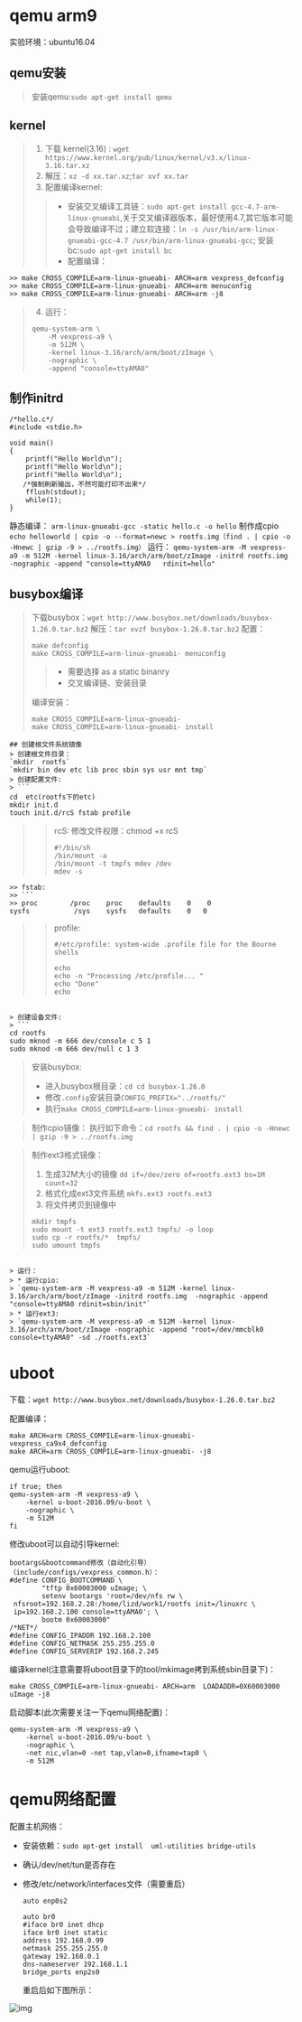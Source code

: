 # qemu arm9
实验环境：ubuntu16.04
## qemu安装
>  安装qemu:`sudo apt-get install qemu`

## kernel
> 1. 下载 kernel(3.16) : `wget https://www.kernel.org/pub/linux/kernel/v3.x/linux-3.16.tar.xz`
> 2. 解压：`xz -d xx.tar.xz`;`tar xvf xx.tar`
> 3. 配置编译kernel:
>> * 安装交叉编译工具链：`sudo apt-get install gcc-4.7-arm-linux-gnueabi`,关于交叉编译器版本，最好使用4.7,其它版本可能会导致编译不过；建立软连接：`ln -s /usr/bin/arm-linux-gnueabi-gcc-4.7 /usr/bin/arm-linux-gnueabi-gcc`; 安装bc:`sudo apt-get install bc`
>> *  配置编译：
```
>> make CROSS_COMPILE=arm-linux-gnueabi- ARCH=arm vexpress_defconfig
>> make CROSS_COMPILE=arm-linux-gnueabi- ARCH=arm menuconfig
>> make CROSS_COMPILE=arm-linux-gnueabi- ARCH=arm -j8
```
>4. 运行：
>
>   ```
>   qemu-system-arm \
>   	-M vexpress-a9 \
>   	-m 512M \
>   	-kernel linux-3.16/arch/arm/boot/zImage \
>   	-nographic \
>   	-append "console=ttyAMA0"
>   ```
>




## 制作initrd

```
/*hello.c*/  
#include <stdio.h>  

void main()  
{  
    printf("Hello World\n");  
    printf("Hello World\n");  
    printf("Hello World\n");  
　　/*强制刷新输出，不然可能打印不出来*/  
    fflush(stdout);  
    while(1);  
}  
```
静态编译：
`arm-linux-gnueabi-gcc -static hello.c -o hello`
制作成cpio  
`echo helloworld | cpio -o --format=newc > rootfs.img（find . | cpio -o -Hnewc | gzip -9 > ../rootfs.img）`
运行：
`qemu-system-arm -M vexpress-a9 -m 512M -kernel linux-3.16/arch/arm/boot/zImage -initrd rootfs.img  -nographic -append "console=ttyAMA0   rdinit=hello"`

## busybox编译
> 下载busybox：`wget http://www.busybox.net/downloads/busybox-1.26.0.tar.bz2`
> 解压：`tar xvzf busybox-1.26.0.tar.bz2`
> 配置：
>
> ```
> make defconfig
> make CROSS_COMPILE=arm-linux-gnueabi- menuconfig
> ```
>
> > * 需要选择 as a static binanry
> > * 交叉编译链、安装目录
>
> 编译安装：
>
> ```
> make CROSS_COMPILE=arm-linux-gnueabi-
> make CROSS_COMPILE=arm-linux-gnueabi- install
> ```
>
>
```
## 创建根文件系统镜像
> 创建根文件目录：
`mkdir  rootfs`
`mkdir bin dev etc lib proc sbin sys usr mnt tmp`
> 创建配置文件:
> ```
cd  etc(rootfs下的etc)
mkdir init.d
touch init.d/rcS fstab profile
```
>> rcS:
>> 修改文件权限：chmod +x rcS
>>
>> ```
>> #!/bin/sh
>> /bin/mount -a
>> /bin/mount -t tmpfs mdev /dev
>> mdev -s
>> ```
```
>> fstab:
>> ```
>> proc        /proc    proc    defaults    0    0
sysfs           /sys    sysfs   defaults    0   0
```
>> profile:
>> ```
>> #/etc/profile: system-wide .profile file for the Bourne shells
>> 
>> echo
>> echo -n "Processing /etc/profile... "
>> echo "Done"
>> echo
>> ```
```

> 创建设备文件:
> ```
cd rootfs
sudo mknod -m 666 dev/console c 5 1
sudo mknod -m 666 dev/null c 1 3
```
> 安装busybox:
> * 进入busybox根目录：`cd cd busybox-1.26.0`
> * 修改`.config`安装目录`CONFIG_PREFIX="../rootfs/"`
> * 执行`make CROSS_COMPILE=arm-linux-gnueabi- install`

> 制作cpio镜像：
> 执行如下命令：`cd rootfs && find . | cpio -o -Hnewc | gzip -9 > ../rootfs.img`

> 制作ext3格式镜像：
> 1. 生成32M大小的镜像
> `dd if=/dev/zero of=rootfs.ext3 bs=1M count=32`
> 2. 格式化成ext3文件系统
> `mkfs.ext3 rootfs.ext3`
> 3.  将文件拷贝到镜像中
> ```
> mkdir tmpfs
> sudo mount -t ext3 rootfs.ext3 tmpfs/ -o loop
> sudo cp -r rootfs/*  tmpfs/
> sudo umount tmpfs
> ```
```

> 运行：
> * 运行cpio:
> `qemu-system-arm -M vexpress-a9 -m 512M -kernel linux-3.16/arch/arm/boot/zImage -initrd rootfs.img  -nographic -append "console=ttyAMA0 rdinit=sbin/init"`
> * 运行ext3:
> `qemu-system-arm -M vexpress-a9 -m 512M -kernel linux-3.16/arch/arm/boot/zImage -nographic -append "root=/dev/mmcblk0 console=ttyAMA0" -sd ./rootfs.ext3`

```

# uboot

下载：`wget http://www.busybox.net/downloads/busybox-1.26.0.tar.bz2`

配置编译：

```
make ARCH=arm CROSS_COMPILE=arm-linux-gnueabi-  vexpress_ca9x4_defconfig
make ARCH=arm CROSS_COMPILE=arm-linux-gnueabi- -j8
```

qemu运行uboot:

```
if true; then
qemu-system-arm -M vexpress-a9 \
    -kernel u-boot-2016.09/u-boot \
    -nographic \
    -m 512M
fi
```

修改uboot可以自动引导kernel:

```
bootargs&bootcommand修改（自动化引导）（include/configs/vexpress_common.h）：
#define CONFIG_BOOTCOMMAND \
        "tftp 0x60003000 uImage; \
        setenv bootargs 'root=/dev/nfs rw \
 nfsroot=192.168.2.28:/home/lizd/work1/rootfs init=/linuxrc \
 ip=192.168.2.100 console=ttyAMA0'; \
        bootm 0x60003000"
/*NET*/
#define CONFIG_IPADDR 192.168.2.100
#define CONFIG_NETMASK 255.255.255.0
#define CONFIG_SERVERIP 192.168.2.245
```

编译kernel(注意需要将uboot目录下的tool/mkimage拷到系统sbin目录下)：

`make CROSS_COMPILE=arm-linux-gnueabi- ARCH=arm  LOADADDR=0X60003000 uImage -j8`

启动脚本(此次需要关注一下qemu网络配置)：

```
qemu-system-arm -M vexpress-a9 \
    -kernel u-boot-2016.09/u-boot \
    -nographic \
    -net nic,vlan=0 -net tap,vlan=0,ifname=tap0 \
    -m 512M
```



# qemu网络配置

配置主机网络：

* 安装依赖：`sudo apt-get install  uml-utilities bridge-utils`

* 确认/dev/net/tun是否存在

* 修改/etc/network/interfaces文件（需要重启）

  ```
  auto enp0s2
  
  auto br0
  #iface br0 inet dhcp
  iface br0 inet static
  address 192.168.0.99
  netmask 255.255.255.0
  gateway 192.168.0.1
  dns-nameserver 192.168.1.1
  bridge_ports enp2s0
  ```

  重启后如下图所示：

![img](clipboard.png)



